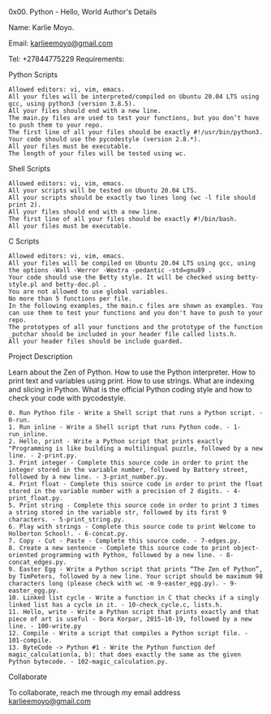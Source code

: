 0x00. Python - Hello, World
Author's Details

Name: Karlie Moyo.

Email: karlieemoyo@gmail.com

Tel: +27844775229
Requirements:

Python Scripts

    Allowed editors: vi, vim, emacs.
    All your files will be interpreted/compiled on Ubuntu 20.04 LTS using gcc, using python3 (version 3.8.5).
    All your files should end with a new line.
    The main.py files are used to test your functions, but you don’t have to push them to your repo.
    The first line of all your files should be exactly #!/usr/bin/python3.
    Your code should use the pycodestyle (version 2.8.*).
    All your files must be executable.
    The length of your files will be tested using wc.

Shell Scripts

    Allowed editors: vi, vim, emacs.
    All your scripts will be tested on Ubuntu 20.04 LTS.
    All your scripts should be exactly two lines long (wc -l file should print 2).
    All your files should end with a new line.
    The first line of all your files should be exactly #!/bin/bash.
    All your files must be executable.

C Scripts

    Allowed editors: vi, vim, emacs.
    All your files will be compiled on Ubuntu 20.04 LTS using gcc, using the options -Wall -Werror -Wextra -pedantic -std=gnu89 .
    Your code should use the Betty style. It will be checked using betty-style.pl and betty-doc.pl .
    You are not allowed to use global variables.
    No more than 5 functions per file.
    In the following examples, the main.c files are shown as examples. You can use them to test your functions and you don't have to push to your repo.
    The prototypes of all your functions and the prototype of the function _putchar should be included in your header file called lists.h.
    All your header files should be include guarded.

Project Description

Learn about the Zen of Python. How to use the Python interpreter. How to print text and variables using print. How to use strings. What are indexing and slicing in Python. What is the official Python coding style and how to check your code with pycodestyle.

    0. Run Python file - Write a Shell script that runs a Python script. - 0-run.
    1. Run inline - Write a Shell script that runs Python code. - 1-run_inline.
    2. Hello, print - Write a Python script that prints exactly "Programming is like building a multilingual puzzle, followed by a new line. - 2-print.py.
    3. Print integer - Complete this source code in order to print the integer stored in the variable number, followed by Battery street, followed by a new line. - 3-print_number.py.
    4. Print float - Complete this source code in order to print the float stored in the variable number with a precision of 2 digits. - 4-print_float.py.
    5. Print string - Complete this source code in order to print 3 times a string stored in the variable str, followed by its first 9 characters. - 5-print_string.py.
    6. Play with strings - Complete this source code to print Welcome to Holberton School!. - 6-concat.py.
    7. Copy - Cut - Paste - Complete this source code. - 7-edges.py.
    8. Create a new sentence - Complete this source code to print object-oriented programming with Python, followed by a new line. - 8-concat_edges.py.
    9. Easter Egg - Write a Python script that prints “The Zen of Python”, by TimPeters, followed by a new line. Your script should be maximum 98 characters long (please check with wc -m 9-easter_egg.py). - 9-easter_egg.py.
    10. Linked list cycle - Write a function in C that checks if a singly linked list has a cycle in it. - 10-check_cycle.c, lists.h.
    11. Hello, write - Write a Python script that prints exactly and that piece of art is useful - Dora Korpar, 2015-10-19, followed by a new line. - 100-write.py
    12. Compile - Write a script that compiles a Python script file. - 101-compile.
    13. ByteCode -> Python #1 - Write the Python function def magic_calculation(a, b): that does exactly the same as the given Python bytecode. - 102-magic_calculation.py.

Collaborate

To collaborate, reach me through my email address karlieemoyo@gmail.com
